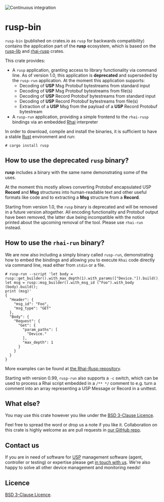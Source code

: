 ![Continuous integration](https://github.com/axiros/rusp/workflows/Continuous%20integration/badge.svg)

# rusp-bin

`rusp-bin` (published on crates.io as `rusp` for backwards compatibility) contains the application part of the **rusp** ecosystem, which is based on the [rusp-lib](https://crates.io/crates/rusp-lib) and [rhai-rusp](https://crates.io/crates/rhai-rusp) crates.

This crate provides:

* A `rusp` application, granting access to library functionality via command line. As of version 1.0, this application is **deprecated** and superseded by the `rusp-run` application. At the moment this application supports:
  * Decoding of **USP** Msg Protobuf bytestreams from standard input
  * Decoding of **USP** Msg Protobuf bytestreams from file(s)
  * Decoding of **USP** Record Protobuf bytestreams from standard input
  * Decoding of **USP** Record Protobuf bytestreams from file(s)
  * Extraction of a **USP** Msg from the payload of a **USP** Record Protobuf bytestream
* A `rusp-run` application, providing a simple frontend to the `rhai-rusp` bindings via an embedded [Rhai][] interpreter

In order to download, compile and install the binaries, it is sufficient to have a stable [Rust][] environment and run:

```
# cargo install rusp
```

## How to use the deprecated `rusp` binary?

**rusp** includes a binary with the same name demonstrating some of the uses.

At the moment this mostly allows converting Protobuf encapsulated USP **Record** and **Msg** structures into human-readable text and other useful formats like code and to extracting a **Msg** structure from a **Record**.

Starting from version 1.0, the `rusp` binary is deprecated and will be removed in a future version altogether. All encoding functionality and Protobuf output have been removed, the latter due being incompatible with the notice printed about the upcoming removal of the tool. Please use `rhai-run` instead.

## How to use the `rhai-run` binary?

We are now also including a simply binary called `rusp-run`, demonstrating how
to embed the bindings and allowing you to execute `Rhai` code directly via
command line, read either from `stdin` or a file.

```
# rusp-run --script 'let body = rusp::get_builder().with_max_depth(1).with_params(["Device."]).build();
let msg = rusp::msg_builder().with_msg_id ("Foo").with_body (body).build();
print (msg)'
{
  "Header": {
    "msg_id": "Foo",
    "msg_type": "GET"
  },
  "Body": {
    "Request": {
      "Get": {
        "param_paths": [
          "Device."
        ],
        "max_depth": 1
      }
    }
  }
}
```

More examples can be found at [the Rhai-Rusp repository](https://github.com/axiros/rusp/tree/master/rhai-rusp).

Starting with version 0.99, `rusp-run` also supports a `-c` switch, which can
be used to process a Rhai script embedded in a ```/** */``` comment to e.g. turn
a comment into an array representing a USP Message or Record in a unittest.

## What else?

You may use this crate however you like under the [BSD 3-Clause Licence](LICENSE).

Feel free to spread the word or drop us a note if you like it. Collaboration on
this crate is highly welcome as are pull requests in [our GitHub
repo](https://github.com/axiros/rusp/).

## Contact us

If you are in need of software for [USP][] management software (agent,
controller or testing) or expertise please get [in touch with us][Axiros]. We're
also happy to solve all other device management and monitoring needs!

Licence
-------

[BSD 3-Clause Licence](LICENSE).

[Rhai]: https://rhai.rs
[Rust]: https://www.rust-lang.org/
[USP]: https://usp.technology/
[Axiros]: https://www.axiros.com/
